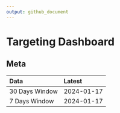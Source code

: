 ```yaml
---
output: github_document
---
```


# Targeting Dashboard



## Meta


|Data           |Latest     |
|:--------------|:----------|
|30 Days Window |2024-01-17 |
|7 Days Window  |2024-01-17 |

